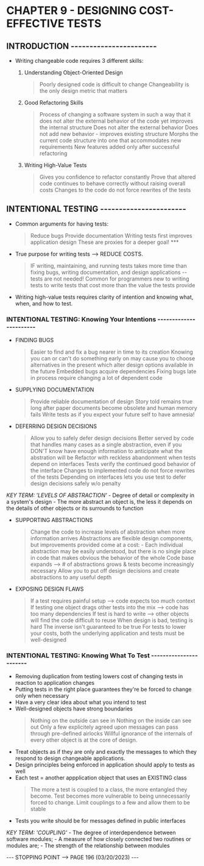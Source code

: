 # CHAPTER 9 - DESIGNING COST-EFFECTIVE TESTS

## INTRODUCTION -----------------------

- Writing changeable code requires 3 different skills:

    1. Understanding Object-Oriented Design
        > Poorly designed code is difficult to change
        > Changeability is the only design metric that matters

    2. Good Refactoring Skills
        > Process of changing a software system in such a way that it does not alter the external behavior of the code yet improves the internal structure
        > Does not alter the external behavior
        > Does not add new behavior - improves existing structure
        > Morphs the current code structure into one that accommodates new requirements
        > New features added only after successful refactoring

    3. Writing High-Value Tests
        > Gives you confidence to refactor constantly
        > Prove that altered code continues to behave correctly without raising overall costs
        > Changes to the code do not force rewrites of the tests

## INTENTIONAL TESTING -----------------------

- Common arguments for having tests:
    > Reduce bugs
    > Provide documentation
    > Writing tests first improves application design
        These are proxies for a deeper goal! ***

- True purpose for writing tests --> REDUCE COSTS.
    > IF writing, maintaining, and running tests takes more time than fixing bugs, writing documentation, and design applications -- tests are not needed!
    > Common for programmers new to writing tests to write tests that cost more than the value the tests provide

- Writing high-value tests requires clarity of intention and knowing what, when, and how to test.

### INTENTIONAL TESTING: Knowing Your Intentions -----------------------

- FINDING BUGS
    > Easier to find and fix a bug nearer in time to its creation
    > Knowing you can or can't do something early on may cause you to choose alternatives in the present which alter design options available in the future
    > Embedded bugs acquire dependencies
    > Fixing bugs late in process require changing a lot of dependent code

- SUPPLYING DOCUMENTATION
    > Provide reliable documentation of design
    > Story told remains true long after paper documents become obsolete and human memory fails
        Write tests as if you expect your future self to have amnesia!

- DEFERRING DESIGN DECISIONS
    > Allow you to safely defer design decisions
    > Better served by code that handles many cases as a single abstraction, even if you DON'T know have enough information to anticipate what the abstration will be
    > Refactor with reckless abandonment when tests depend on interfaces
    > Tests verify the continued good behavior of the interface
    > Changes to implemented code do not force rewrites of the tests
        Depending on interfaces lets you use test to defer design decisions safely w/o penalty

*KEY TERM: 'LEVELS OF ABSTRACTION'*
    -   Degree of detail or complexity in a system's design
    -   The more abstract an object is, the less it depends on the details of other objects or its surrounds to function

- SUPPORTING ABSTRACTIONS
    > Change the code to increase levels of abstraction when more information arrives
    > Abstractions are flexible design components, but improvements provided come at a cost:
        - Each individual abstraction may be easily understood, but there is no single place in code that makes obvious the behavior of the whole
    > Code base expands --> # of abstractions grows & tests become increasingly necessary
    > Allow you to put off design decisions and create abstractions to any useful depth

- EXPOSING DESIGN FLAWS
    > If a test requires painful setup --> code expects too much context
    > If testing one object drags other tests into the mix --> code has too many dependencies
    > If test is hard to write --> other objects will find the code difficult to reuse
    > When design is bad, testing is hard
        The inverse isn't guaranteed to be true
    > For tests to lower your costs, both the underlying application and tests must be well-designed

### INTENTIONAL TESTING: Knowing What To Test -----------------------

- Removing duplication from testing lowers cost of changing tests in reaction to application changes
- Putting tests in the right place guarantees they're be forced to change only when necessary
- Have a very clear idea about what you intend to test
- Well-designed objects have strong boundaries
    > Nothing on the outside can see in
    > Nothing on the inside can see out
    > Only a few explicitely agreed upon messages can pass through pre-defined airlocks
        Willful ignorance of the internals of every other object is at the core of design.
- Treat objects as if they are only and exactly the messages to which they respond to design changeable applications.
- Design principles being enforced in application should apply to tests as well
- Each test = another appplication object that uses an EXISTING class
    > The more a test is coupled to a class, the more entangled they become.
        Test becomes more vulnerable to being unnecessarily forced to change.
    > Limit couplings to a few and allow them to be stable
- Tests you write should be for messages defined in public interfaces

*KEY TERM: 'COUPLING'*
    -   The degree of interdependence between software modules;
    -   A measure of how closely connected two routines or modules are;
    -   The strength of the relationship between modules

--- STOPPING POINT --> PAGE 196 (03/20/2023) ---
